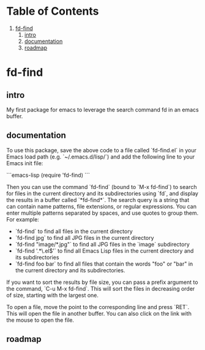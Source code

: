 
# Table of Contents

1.  [fd-find](#orgc4ccfb2)
    1.  [intro](#orgeb7b309)
    2.  [documentation](#org3a0aa46)
    3.  [roadmap](#orgc73723f)



<a id="orgc4ccfb2"></a>

# fd-find


<a id="orgeb7b309"></a>

## intro

My first package for emacs to leverage the search command fd in an emacs buffer.


<a id="org3a0aa46"></a>

## documentation

To use this package, save the above code to a file called \`fd-find.el\` in your Emacs load path (e.g. \`~/.emacs.d/lisp/\`) and add the following line to your Emacs init file:

\`\`\`emacs-lisp
(require 'fd-find)
\`\`\`

Then you can use the command \`fd-find\` (bound to \`M-x fd-find\`) to search for files in the current directory and its subdirectories using \`fd\`, and display the results in a buffer called \`\*fd-find\*\`. The search query is a string that can contain name patterns, file extensions, or regular expressions. You can enter multiple patterns separated by spaces, and use quotes to group them. For example:

-   \`fd-find\` to find all files in the current directory
-   \`fd-find jpg\` to find all JPG files in the current directory
-   \`fd-find "image/\*.jpg"\` to find all JPG files in the \`image\` subdirectory
-   \`fd-find '.\*\\.el$'\` to find all Emacs Lisp files in the current directory and its subdirectories
-   \`fd-find foo bar\` to find all files that contain the words "foo" or "bar" in the current directory and its subdirectories.

If you want to sort the results by file size, you can pass a
  prefix argument to the command, \`C-u M-x fd-find\`. This will
  sort the files in decreasing order of size, starting with the
  largest one.

To open a file, move the point to the corresponding line and press \`RET\`. This will open the file in another buffer. You can also click on the link with the mouse to open the file.


<a id="orgc73723f"></a>

## roadmap
